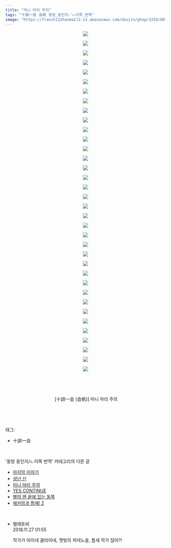 ```yaml
---
title: "미니 마리 주의"
tags: "十誤一会 会帆 동방_동인지／ㄴ이쪽_번역"
image: "https://franch122hanmail2.s3.amazonaws.com/doujin/ghap/3258/001.jpg"
---
```

<div class="article">
<p style="text-align: center; clear: none; float: none;"><img src="{{ site.imgserver6 }}/ghap/3258/001.jpg"/></p>
<p style="text-align: center; clear: none; float: none;"><img src="{{ site.imgserver6 }}/ghap/3258/002.jpg"/></p>
<p style="text-align: center; clear: none; float: none;"><img src="{{ site.imgserver6 }}/ghap/3258/003.jpg"/></p>
<p style="text-align: center; clear: none; float: none;"><img src="{{ site.imgserver6 }}/ghap/3258/004.jpg"/></p>
<p style="text-align: center; clear: none; float: none;"><img src="{{ site.imgserver6 }}/ghap/3258/005.jpg"/></p>
<p style="text-align: center; clear: none; float: none;"><img src="{{ site.imgserver6 }}/ghap/3258/006.jpg"/></p>
<p style="text-align: center; clear: none; float: none;"><img src="{{ site.imgserver6 }}/ghap/3258/007.jpg"/></p>
<p style="text-align: center; clear: none; float: none;"><img src="{{ site.imgserver6 }}/ghap/3258/008.jpg"/></p>
<p style="text-align: center; clear: none; float: none;"><img src="{{ site.imgserver6 }}/ghap/3258/009.jpg"/></p>
<p style="text-align: center; clear: none; float: none;"><img src="{{ site.imgserver6 }}/ghap/3258/010.jpg"/></p>
<p style="text-align: center; clear: none; float: none;"><img src="{{ site.imgserver6 }}/ghap/3258/011.jpg"/></p>
<p style="text-align: center; clear: none; float: none;"><img src="{{ site.imgserver6 }}/ghap/3258/012.jpg"/></p>
<p style="text-align: center; clear: none; float: none;"><img src="{{ site.imgserver6 }}/ghap/3258/013.jpg"/></p>
<p style="text-align: center; clear: none; float: none;"><img src="{{ site.imgserver6 }}/ghap/3258/014.jpg"/></p>
<p style="text-align: center; clear: none; float: none;"><img src="{{ site.imgserver6 }}/ghap/3258/015.jpg"/></p>
<p style="text-align: center; clear: none; float: none;"><img src="{{ site.imgserver6 }}/ghap/3258/016.jpg"/></p>
<p style="text-align: center; clear: none; float: none;"><img src="{{ site.imgserver6 }}/ghap/3258/017.jpg"/></p>
<p style="text-align: center; clear: none; float: none;"><img src="{{ site.imgserver6 }}/ghap/3258/018.jpg"/></p>
<p style="text-align: center; clear: none; float: none;"><img src="{{ site.imgserver6 }}/ghap/3258/019.jpg"/></p>
<p style="text-align: center; clear: none; float: none;"><img src="{{ site.imgserver6 }}/ghap/3258/020.jpg"/></p>
<p style="text-align: center; clear: none; float: none;"><img src="{{ site.imgserver6 }}/ghap/3258/021.jpg"/></p>
<p style="text-align: center; clear: none; float: none;"><img src="{{ site.imgserver6 }}/ghap/3258/022.jpg"/></p>
<p style="text-align: center; clear: none; float: none;"><img src="{{ site.imgserver6 }}/ghap/3258/023.jpg"/></p>
<p style="text-align: center; clear: none; float: none;"><img src="{{ site.imgserver6 }}/ghap/3258/024.jpg"/></p>
<p style="text-align: center; clear: none; float: none;"><img src="{{ site.imgserver6 }}/ghap/3258/025.jpg"/></p>
<p style="text-align: center; clear: none; float: none;"><img src="{{ site.imgserver6 }}/ghap/3258/026.jpg"/></p>
<p style="text-align: center; clear: none; float: none;"><img src="{{ site.imgserver6 }}/ghap/3258/027.jpg"/></p>
<p style="text-align: center; clear: none; float: none;"><img src="{{ site.imgserver6 }}/ghap/3258/028.jpg"/></p>
<p style="text-align: center; clear: none; float: none;"><img src="{{ site.imgserver6 }}/ghap/3258/029.jpg"/></p>
<p style="text-align: center; clear: none; float: none;"><img src="{{ site.imgserver6 }}/ghap/3258/030.jpg"/></p>
<p style="text-align: center; clear: none; float: none;"><img src="{{ site.imgserver6 }}/ghap/3258/031.jpg"/></p>
<p style="text-align: center; clear: none; float: none;"><img src="{{ site.imgserver6 }}/ghap/3258/032.jpg"/></p>
<p style="text-align: center; clear: none; float: none;"><img src="{{ site.imgserver6 }}/ghap/3258/033.jpg"/></p>
<p style="text-align: center; clear: none; float: none;"><img src="{{ site.imgserver6 }}/ghap/3258/034.jpg"/></p>
<p style="text-align: center; clear: none; float: none;"><img src="{{ site.imgserver6 }}/ghap/3258/035.jpg"/></p>
<p style="text-align: center; clear: none; float: none;"><img src="{{ site.imgserver6 }}/ghap/3258/036.jpg"/></p>
<p style="text-align: center; clear: none; float: none;"><br/></p>
<p style="text-align: center; clear: none; float: none;"><br/></p>
<p style="text-align: center; clear: none; float: none;"> [十誤一会 (会帆)] 미니 마리 주의</p>
<p style="text-align: center; clear: none; float: none;"><br/></p>
</div><br/>
<div class="tagTrail">
<p>태그: </p>
<ul>
<li>十誤一会</li>
</ul>
</div><br/>
<div class="another">
<p>'동방 동인지/ㄴ이쪽 번역' 카테고리의 다른 글</p>
<ul>
<li><a href="/ghap_3501">마지막 이야기</a></li>
<li><a href="/ghap_3273">성난 신</a></li>
<li><a href="/ghap_3258">미니 마리 주의</a></li>
<li><a href="/ghap_3233">YES CONTINUE</a></li>
<li><a href="/ghap_3232">별의 맨 끝에 있는 동쪽</a></li>
<li><a href="/ghap_3221">헤카맘과 함께! 2</a></li>
</ul>
</div><br/>
<div class="cb_module cb_fluid">
<div class="cb_wrt cb_profile">
<div class="comment">
<ul>
<li class="cb_thumb_off" id="comment15378991">
<div class="cb_comment_area">
<div class="cb_info_area">
<div class="cb_section">
<span class="cb_nick_name">텔레토비</span>
</div>
<div class="cb_section">
<span class="cb_date">2018.11.27 01:55 </span>
</div>
</div>
<div class="cb_dsc_comment">
<p class="cb_dsc">
											작가가 아이네 클라이네, 잿빛의 저녁노을, 틈새 작가 잖아?!<br/>
</p>
</div>
</div></li>
</ul>
</div>
</div><!-- commentList close -->
</div><br/>
